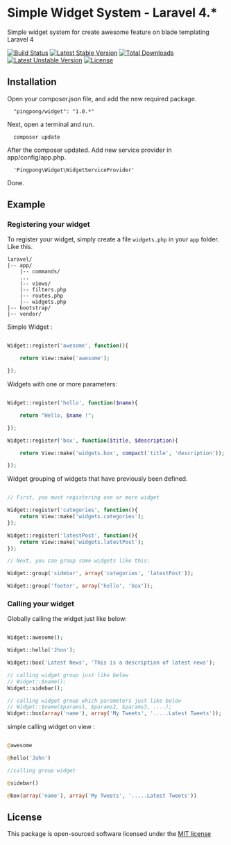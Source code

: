 Simple Widget System - Laravel 4.*
=========

Simple widget system for create awesome feature on blade templating Laravel 4

[![Build Status](https://travis-ci.org/gravitano/widget.svg?branch=master)](https://travis-ci.org/gravitano/widget)
[![Latest Stable Version](https://poser.pugx.org/pingpong/widget/v/stable.png)](https://packagist.org/packages/pingpong/widget) [![Total Downloads](https://poser.pugx.org/pingpong/widget/downloads.png)](https://packagist.org/packages/pingpong/widget) [![Latest Unstable Version](https://poser.pugx.org/pingpong/widget/v/unstable.png)](https://packagist.org/packages/pingpong/widget) [![License](https://poser.pugx.org/pingpong/widget/license.png)](https://packagist.org/packages/pingpong/widget)

## Installation
Open your composer.json file, and add the new required package.

```
  "pingpong/widget": "1.0.*" 
```

Next, open a terminal and run.

```
  composer update 
```

After the composer updated. Add new service provider in app/config/app.php.

```
  'Pingpong\Widget\WidgetServiceProvider'
```

Done.

## Example 

### Registering your widget
To register your widget, simply create a file `widgets.php` in your `app` folder. Like this.

```
laravel/
|-- app/
	|-- commands/
	...
	|-- views/
	|-- filters.php
	|-- routes.php
	|-- widgets.php
|-- bootstrap/
|-- vendor/
```

Simple Widget :
```php

Widget::register('awesome', function(){

	return View::make('awesome');

});
```
Widgets with one or more parameters:

```php

Widget::register('hello', function($name){

	return "Hello, $name !";

});

Widget::register('box', function($title, $description){

	return View::make('widgets.box', compact('title', 'description'));

});

```

Widget grouping of widgets that have previously been defined.

```php

// First, you must registering one or more widget

Widget::register('categories', function(){
	return View::make('widgets.categories');
});

Widget::register('latestPost', function(){
	return View::make('widgets.latestPost');
});

// Next, you can group some widgets like this:

Widget::group('sidebar', array('categories', 'latestPost'));

Widget::group('footer', array('hello', 'box'));

```

### Calling your widget 

Globally calling the widget just like below:
```php

Widget::awesome();

Widget::hello('Jhon');

Widget::box('Latest News', 'This is a description of latest news');

// calling widget group just like below
// Widget::$name();
Widget::sidebar();

// calling widget group which parameters just like below
// Widget::$name($params1, $params2, $params3, ....);
Widget::box(array('name'), array('My Tweets', '.....Latest Tweets'));

```
simple calling widget on view :

```php

@awesome

@hello('John')

//calling group widget

@sidebar()

@box(array('name'), array('My Tweets', '.....Latest Tweets'))

```

## License

This package is open-sourced software licensed under the [MIT license](http://opensource.org/licenses/MIT)
